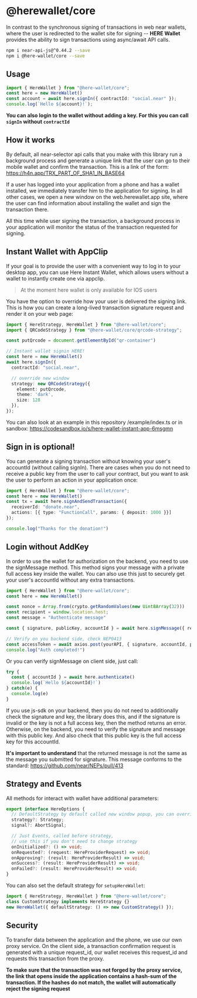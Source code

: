 # @herewallet/core

In contrast to the synchronous signing of transactions in web near wallets, where the user is redirected to the wallet site for signing -- **HERE Wallet** provides the ability to sign transactions using async/await API calls.

```bash
npm i near-api-js@^0.44.2 --save
npm i @here-wallet/core --save
```

## Usage

```ts
import { HereWallet } from "@here-wallet/core";
const here = new HereWallet()
const account = await here.signIn({ contractId: "social.near" });
console.log(`Hello ${account}!`);
```

**You can also login to the wallet without adding a key. For this you can call `signIn` without `contractId`**

## How it works

By default, all near-selector api calls that you make with this library run a background process and generate a unique link that the user can go to their mobile wallet and confirm the transaction. This is a link of the form: https://h4n.app/TRX_PART_OF_SHA1_IN_BASE64

If a user has logged into your application from a phone and has a wallet installed, we immediately transfer him to the application for signing. In all other cases, we open a new window on the web.herewallet.app site, where the user can find information about installing the wallet and sign the transaction there.

All this time while user signing the transaction, a background process in your application will monitor the status of the transaction requested for signing.

## Instant Wallet with AppClip

If your goal is to provide the user with a convenient way to log in to your desktop app, you can use Here Instant Wallet, which allows users without a wallet to instantly create one via appclip.

> At the moment here wallet is only available for IOS users

You have the option to override how your user is delivered the signing link.
This is how you can create a long-lived transaction signature request and render it on your web page:

```ts
import { HereStrategy, HereWallet } from "@here-wallet/core";
import { QRCodeStrategy } from "@here-wallet/core/qrcode-strategy";

const putQrcode = document.getElementById("qr-container")

// Instant wallet signin HERE!
const here = new HereWallet()
await here.signIn({
  contractId: "social.near",

  // override new window
  strategy: new QRCodeStrategy({ 
    element: putQrcode, 
    theme: 'dark', 
    size: 128 
  }),
});
```

You can also look at an example in this repository /example/index.ts or in sandbox:
https://codesandbox.io/s/here-wallet-instant-app-6msgmn

## Sign in is optional!

You can generate a signing transaction without knowing your user's accountId (without calling signIn).
There are cases when you do not need to receive a public key from the user to call your contract, but you want to ask the user to perform an action in your application once:

```ts
import { HereWallet } from "@here-wallet/core";
const here = new HereWallet()
const tx = await here.signAndSendTransaction({
  receiverId: "donate.near",
  actions: [{ type: "FunctionCall", params: { deposit: 1000 }}]
});

console.log("Thanks for the donation!")
```

## Login without AddKey
In order to use the wallet for authorization on the backend, you need to use the signMessage method.
This method signs your message with a private full access key inside the wallet. You can also use this just to securely get your user's accountId without any extra transactions.

```ts
import { HereWallet } from "@here-wallet/core";
const here = new HereWallet()

const nonce = Array.from(crypto.getRandomValues(new Uint8Array(32)))
const recipient = window.location.host;
const message = "Authenticate message"

const { signature, publicKey, accountId } = await here.signMessage({ recipient, nonce, message });

// Verify on you backend side, check NEP0413
const accessToken = await axios.post(yourAPI, { signature, accountId, publicKey, nonce, message, recipient });
console.log("Auth completed!")
```

Or you can verify signMessage on client side, just call:
```ts
try {
  const { accountId } = await here.authenticate()
  console.log(`Hello ${accountId}!`)
} catch(e) {
  console.log(e)
}

```

If you use js-sdk on your backend, then you do not need to additionally check the signature and key, the library does this, and if the signature is invalid or the key is not a full access key, then the method returns an error.
Otherwise, on the backend, you need to verify the signature and message with this public key. And also check that this public key is the full access key for this accountId.

**It's important to understand** that the returned message is not the same as the message you submitted for signature.
This message conforms to the standard: https://github.com/near/NEPs/pull/413

## Strategy and Events

All methods for interact with wallet have additional parameters:

```ts
export interface HereOptions {
  // DefaultStrategy by default called new window popup, you can override it
  strategy?: Strategy;
  signal?: AbortSignal;

  // Just Events, called before strategy,
  // use this if you don't need to change strategy
  onInitialized?: () => void;
  onRequested?: (request: HereProviderRequest) => void;
  onApproving?: (result: HereProviderResult) => void;
  onSuccess?: (result: HereProviderResult) => void;
  onFailed?: (result: HereProviderResult) => void;
}
```

You can also set the default strategy for `setupHereWallet`:

```ts
import { HereStrategy, HereWallet } from "@here-wallet/core";
class CustomStrategy implements HereStrategy {}
new HereWallet({ defaultStrategy: () => new CustomStrategy() });
```

## Security

To transfer data between the application and the phone, we use our own proxy service.
On the client side, a transaction confirmation request is generated with a unique request_id, our wallet receives this request_id and requests this transaction from the proxy.

**To make sure that the transaction was not forged by the proxy service, the link that opens inside the application contains a hash-sum of the transaction. If the hashes do not match, the wallet will automatically reject the signing request**
